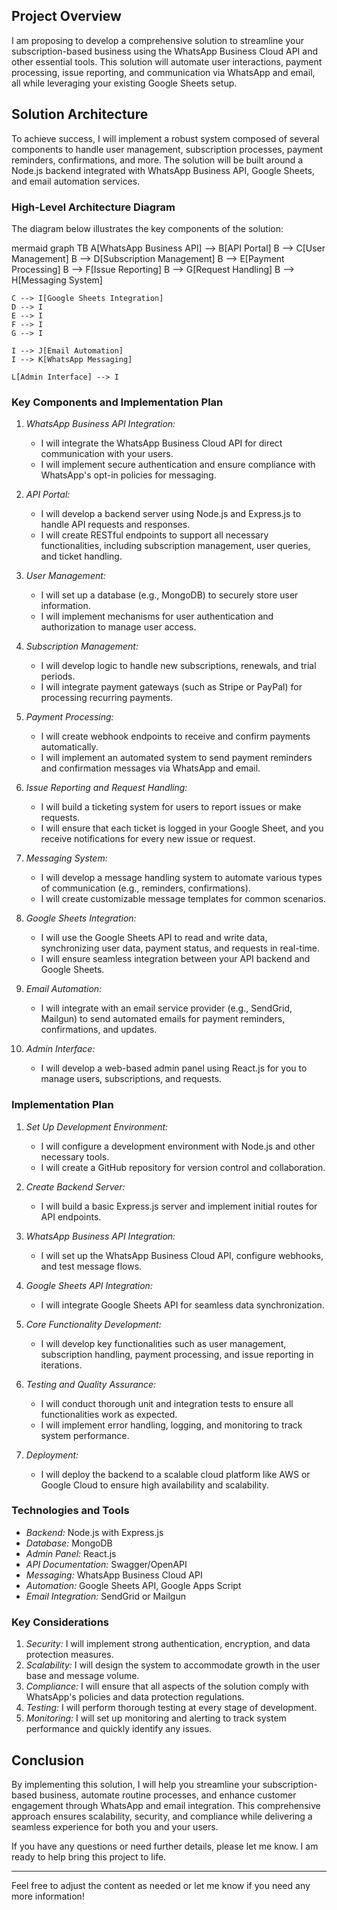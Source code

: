 ## Project Overview

I am proposing to develop a comprehensive solution to streamline your subscription-based business using the WhatsApp Business Cloud API and other essential tools. This solution will automate user interactions, payment processing, issue reporting, and communication via WhatsApp and email, all while leveraging your existing Google Sheets setup.

## Solution Architecture

To achieve success, I will implement a robust system composed of several components to handle user management, subscription processes, payment reminders, confirmations, and more. The solution will be built around a Node.js backend integrated with WhatsApp Business API, Google Sheets, and email automation services.

### High-Level Architecture Diagram

The diagram below illustrates the key components of the solution:

mermaid
graph TB
A[WhatsApp Business API] --> B[API Portal]
B --> C[User Management]
B --> D[Subscription Management]
B --> E[Payment Processing]
B --> F[Issue Reporting]
B --> G[Request Handling]
B --> H[Messaging System]

    C --> I[Google Sheets Integration]
    D --> I
    E --> I
    F --> I
    G --> I

    I --> J[Email Automation]
    I --> K[WhatsApp Messaging]

    L[Admin Interface] --> I

### Key Components and Implementation Plan

1. _WhatsApp Business API Integration:_

   - I will integrate the WhatsApp Business Cloud API for direct communication with your users.
   - I will implement secure authentication and ensure compliance with WhatsApp's opt-in policies for messaging.

2. _API Portal:_

   - I will develop a backend server using Node.js and Express.js to handle API requests and responses.
   - I will create RESTful endpoints to support all necessary functionalities, including subscription management, user queries, and ticket handling.

3. _User Management:_

   - I will set up a database (e.g., MongoDB) to securely store user information.
   - I will implement mechanisms for user authentication and authorization to manage user access.

4. _Subscription Management:_

   - I will develop logic to handle new subscriptions, renewals, and trial periods.
   - I will integrate payment gateways (such as Stripe or PayPal) for processing recurring payments.

5. _Payment Processing:_

   - I will create webhook endpoints to receive and confirm payments automatically.
   - I will implement an automated system to send payment reminders and confirmation messages via WhatsApp and email.

6. _Issue Reporting and Request Handling:_

   - I will build a ticketing system for users to report issues or make requests.
   - I will ensure that each ticket is logged in your Google Sheet, and you receive notifications for every new issue or request.

7. _Messaging System:_

   - I will develop a message handling system to automate various types of communication (e.g., reminders, confirmations).
   - I will create customizable message templates for common scenarios.

8. _Google Sheets Integration:_

   - I will use the Google Sheets API to read and write data, synchronizing user data, payment status, and requests in real-time.
   - I will ensure seamless integration between your API backend and Google Sheets.

9. _Email Automation:_

   - I will integrate with an email service provider (e.g., SendGrid, Mailgun) to send automated emails for payment reminders, confirmations, and updates.

10. _Admin Interface:_
    - I will develop a web-based admin panel using React.js for you to manage users, subscriptions, and requests.

### Implementation Plan

1. _Set Up Development Environment:_

   - I will configure a development environment with Node.js and other necessary tools.
   - I will create a GitHub repository for version control and collaboration.

2. _Create Backend Server:_

   - I will build a basic Express.js server and implement initial routes for API endpoints.

3. _WhatsApp Business API Integration:_

   - I will set up the WhatsApp Business Cloud API, configure webhooks, and test message flows.

4. _Google Sheets API Integration:_

   - I will integrate Google Sheets API for seamless data synchronization.

5. _Core Functionality Development:_

   - I will develop key functionalities such as user management, subscription handling, payment processing, and issue reporting in iterations.

6. _Testing and Quality Assurance:_

   - I will conduct thorough unit and integration tests to ensure all functionalities work as expected.
   - I will implement error handling, logging, and monitoring to track system performance.

7. _Deployment:_
   - I will deploy the backend to a scalable cloud platform like AWS or Google Cloud to ensure high availability and scalability.

### Technologies and Tools

- _Backend:_ Node.js with Express.js
- _Database:_ MongoDB
- _Admin Panel:_ React.js
- _API Documentation:_ Swagger/OpenAPI
- _Messaging:_ WhatsApp Business Cloud API
- _Automation:_ Google Sheets API, Google Apps Script
- _Email Integration:_ SendGrid or Mailgun

### Key Considerations

1. _Security:_ I will implement strong authentication, encryption, and data protection measures.
2. _Scalability:_ I will design the system to accommodate growth in the user base and message volume.
3. _Compliance:_ I will ensure that all aspects of the solution comply with WhatsApp's policies and data protection regulations.
4. _Testing:_ I will perform thorough testing at every stage of development.
5. _Monitoring:_ I will set up monitoring and alerting to track system performance and quickly identify any issues.

## Conclusion

By implementing this solution, I will help you streamline your subscription-based business, automate routine processes, and enhance customer engagement through WhatsApp and email integration. This comprehensive approach ensures scalability, security, and compliance while delivering a seamless experience for both you and your users.

If you have any questions or need further details, please let me know. I am ready to help bring this project to life.

---

Feel free to adjust the content as needed or let me know if you need any more information!
